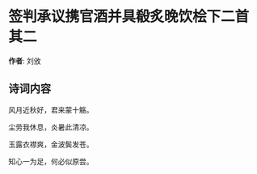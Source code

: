 # 签判承议携官酒并具殽炙晚饮桧下二首  其二

**作者**: 刘攽

## 诗词内容

风月近秋好，君来蒙十觞。

尘劳我休息，炎暑此清凉。

玉露衣襟爽，金波鬓发苍。

知心一为足，何必似原尝。

